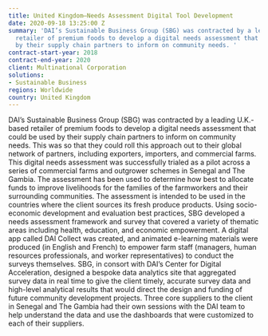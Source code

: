 ```yaml
---
title: United Kingdom—Needs Assessment Digital Tool Development
date: 2020-09-18 13:25:00 Z
summary: 'DAI’s Sustainable Business Group (SBG) was contracted by a leading U.K.-based
  retailer of premium foods to develop a digital needs assessment that could be used
  by their supply chain partners to inform on community needs. '
contract-start-year: 2018
contract-end-year: 2020
client: Multinational Corporation
solutions:
- Sustainable Business
regions: Worldwide
country: United Kingdom
---
```


DAI’s Sustainable Business Group (SBG) was contracted by a leading U.K.-based retailer of premium foods to develop a digital needs assessment that could be used by their supply chain partners to inform on community needs. This was so that they could roll this approach out to their global network of partners, including exporters, importers, and commercial farms. This digital needs assessment was successfully trialed as a pilot across a series of commercial farms and outgrower schemes in Senegal and The Gambia. The assessment has been used to determine how best to allocate funds to improve livelihoods for the families of the farmworkers and their surrounding communities. The assessment is intended to be used in the countries where the client sources its fresh produce products. Using socio-economic development and evaluation best practices, SBG developed a needs assessment framework and survey that covered a variety of thematic areas including health, education, and economic empowerment. A digital app called DAI Collect was created, and animated e-learning materials were produced (in English and French) to empower farm staff (managers, human resources professionals, and worker representatives) to conduct the surveys themselves. SBG, in consort with DAI’s Center for Digital Acceleration, designed a bespoke data analytics site that aggregated survey data in real time to give the client timely, accurate survey data and high-level analytical results that would direct the design and funding of future community development projects. Three core suppliers to the client in Senegal and The Gambia had their own sessions with the DAI team to help understand the data and use the dashboards that were customized to each of their suppliers.
